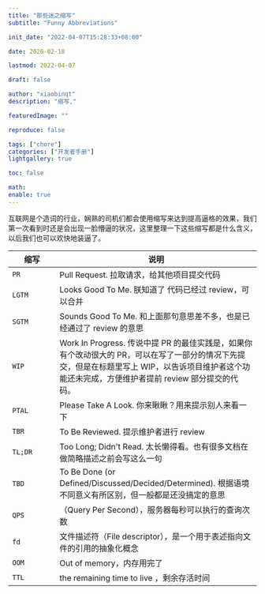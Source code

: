 ```yaml
---
title: "那些迷之缩写"
subtitle: "Funny Abbreviations"

init_date: "2022-04-07T15:28:33+08:00"

date: 2020-02-18

lastmod: 2022-04-07

draft: false

author: "xiaobinqt"
description: "缩写,"

featuredImage: ""

reproduce: false

tags: ["chore"]
categories: ["开发者手册"]
lightgallery: true

toc: false

math:
enable: true
---
```


互联网是个造词的行业，娴熟的司机们都会使用缩写来达到提高逼格的效果，我们第一次看到时还是会出现一脸懵逼的状况，这里整理一下这些缩写都是什么含义，以后我们也可以欢快地装逼了。

| 缩写    <div style="width: 80px;"> | 说明                                                                                                                   |
|----------------------------------|----------------------------------------------------------------------------------------------------------------------|
| `PR`                             | Pull Request. 拉取请求，给其他项目提交代码                                                                                         |
| `LGTM`                           | Looks Good To Me. 朕知道了 代码已经过 review，可以合并                                                                             |
| `SGTM`                           | Sounds Good To Me. 和上面那句意思差不多，也是已经通过了 review 的意思                                                                     |
| `WIP`                            | Work In Progress. 传说中提 PR 的最佳实践是，如果你有个改动很大的 PR，可以在写了一部分的情况下先提交，但是在标题里写上 WIP，以告诉项目维护者这个功能还未完成，方便维护者提前 review 部分提交的代码。 |
| `PTAL`                           | Please Take A Look. 你来瞅瞅？用来提示别人来看一下                                                                                  |
| `TBR`                            | To Be Reviewed. 提示维护者进行 review                                                                                       |
| `TL;DR`                          | Too Long; Didn't Read. 太长懒得看。也有很多文档在做简略描述之前会写这么一句                                                                    |
| `TBD`                            | To Be Done (or Defined/Discussed/Decided/Determined). 根据语境不同意义有所区别，但一般都是还没搞定的意思                                      |
| `QPS`                            | （Query Per Second），服务器每秒可以执行的查询次数                                                                                    |
| `fd`                             | 文件描述符（File descriptor），是一个用于表述指向文件的引用的抽象化概念                                                                          |
| `OOM`                            | Out of memory，内存用完了                                                                                                     |
|`TTL` | the remaining time to live ，剩余存活时间                                         | 


